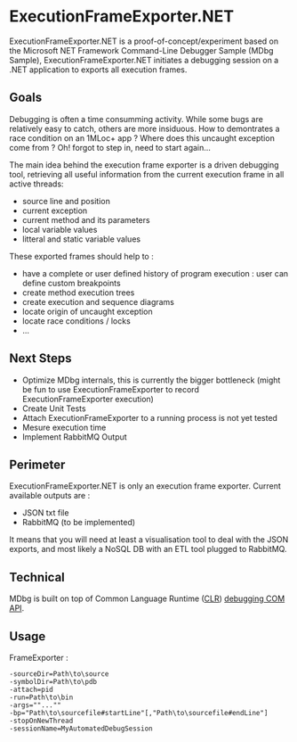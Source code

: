 # ExecutionFrameExporter.NET

ExecutionFrameExporter.NET is a proof-of-concept/experiment based on the Microsoft NET Framework Command-Line Debugger Sample (MDbg Sample), ExecutionFrameExporter.NET initiates a debugging session on a .NET application to exports all execution frames.

## Goals

Debugging is often a time consumming activity. While some bugs are relatively easy to catch, others are more insiduous. How to demontrates a race condition on an 1MLoc+ app ? Where does this uncaught exception come from ? Oh! forgot to step in, need to start again...

The main idea behind the execution frame exporter is a driven debugging tool, retrieving all useful information from the current execution frame in all active threads:
* source line and position
* current exception
* current method and its parameters
* local variable values
* litteral and static variable values

These exported frames should help to :
* have a complete or user defined history of program execution : user can define custom breakpoints
* create method execution trees
* create execution and sequence diagrams
* locate origin of uncaught exception
* locate race conditions / locks
* ...

## Next Steps
* Optimize MDbg internals, this is currently the bigger bottleneck (might be fun to use ExecutionFrameExporter to record ExecutionFrameExporter execution)
* Create Unit Tests
* Attach ExecutionFrameExporter to a running process is not yet tested
* Mesure execution time
* Implement RabbitMQ Output

## Perimeter

ExecutionFrameExporter.NET is only an execution frame exporter. Current available outputs are :
* JSON txt file
* RabbitMQ (to be implemented)

It means that you will need at least a visualisation tool to deal with the JSON exports, and most likely a NoSQL DB with an ETL tool plugged to RabbitMQ.

## Technical

MDbg is built on top of Common Language Runtime ([CLR](https://docs.microsoft.com/en-us/dotnet/standard/clr)) [debugging COM API](https://www.microsoftpressstore.com/articles/article.aspx?p=2201303&seqNum=3).

## Usage

FrameExporter :

    -sourceDir=Path\to\source
    -symbolDir=Path\to\pdb
    -attach=pid
    -run=Path\to\bin
    -args=""...""
    -bp="Path\to\sourcefile#startLine"[,"Path\to\sourcefile#endLine"]
    -stopOnNewThread
    -sessionName=MyAutomatedDebugSession


